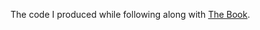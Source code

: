 The code I produced while following along with [The Book](git@github.com:maxpetts/rust-the-book.git).
